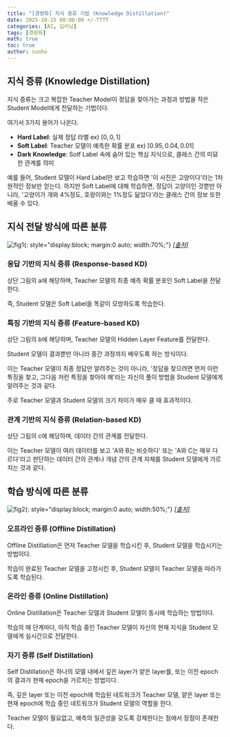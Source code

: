 ```yaml
---
title: "[경량화] 지식 증류 기법 (Knowledge Distillation)"
date: 2025-10-15 00:00:00 +/-TTTT
categories: [AI, 딥러닝]
tags: [경량화]
math: true
toc: true
author: sunho
---
```


## 지식 증류 (Knowledge Distillation)

지식 증류는 크고 복잡한 Teacher Model이 정답을 찾아가는 과정과 방법을 작은 Student Model에게 전달하는 기법이다.

여기서 3가지 용어가 나온다.

- **Hard Label**: 실제 정답 라벨 ex) $[0,0,1]$
- **Soft Label**: Teacher 모델이 예측한 확률 분포 ex) $[0.95,0.04,0.01]$
- **Dark Knowledge**: Sotf Label 속에 숨어 있는 핵심 지식으로, 클래스 간의 미묘한 관계를 의미

예를 들어, Student 모델이 Hard Label만 보고 학습하면 '이 사진은 고양이다'라는 1차원적인 정보만 얻는다. 하지만 Soft Label에 대해 학습하면, 정답이 고양이인 것뿐만 아니라, '고양이가 개와 4%정도, 호랑이와는 1%정도 닮았다'라는 클래스 간의 정보 또한 배울 수 있다.

## 지식 전달 방식에 따른 분류

![fig1](dl/lightweight/1-1.png){: style="display:block; margin:0 auto; width:70%;"}
_[[출처]](https://www.researchgate.net/figure/a-The-generic-response-based-knowledge-distillation-b-The-generic-feature-based_fig3_369207253)_

### 응답 기반의 지식 증류 (Response-based KD)

상단 그림의 a에 해당하며, Teacher 모델의 최종 예측 확률 분포인 Soft Label을 전달한다.

즉, Student 모델은 Soft Label을 똑같이 모방하도록 학습한다.

### 특징 기반의 지식 증류 (Feature-based KD)

상단 그림의 b에 해당하며, Teacher 모델의 Hidden Layer Feature를 전달한다.

Student 모델이 결과뿐만 아니라 중간 과정까지 배우도록 하는 방식이다.

이는 Teacher 모델이 최종 정답만 알려주는 것이 아니라, '정답을 찾으려면 먼저 이런 특징을 찾고, 그다음 저런 특징을 찾아야 해'라는 자신의 풀이 방법을 Student 모델에게 알려주는 것과 같다. 

주로 Teacher 모델과 Student 모델의 크기 차이가 매우 클 때 효과적이다.

### 관계 기반의 지식 증류 (Relation-based KD)

상단 그림의 c에 해당하며, 데이터 간의 관계를 전달한다.

이는 Teacher 모델이 여러 데이터를 보고 'A와 B는 비슷하다' 또는 'A와 C는 매우 다르다'라고 판단하는 데이터 간의 관계나 개념 간의 관계 자체를 Student 모델에게 가르치는 것과 같다.

## 학습 방식에 따른 분류

![fig2](dl/lightweight/1-2.png){: style="display:block; margin:0 auto; width:50%;"}
_[[출처]](https://www.britannica.com/technology/knowledge-distillation)_

### 오프라인 증류 (Offline Distillation)

Offline Distillation은 먼저 Teacher 모델을 학습시킨 후, Student 모델을 학습시키는 방법이다.

학습이 완료된 Teacher 모델을 고정시킨 후, Student 모델이 Teacher 모델을 따라가도록 학습된다.

### 온라인 증류 (Online Distillation)

Online Distillation은 Teacher 모델과 Student 모델이 동시에 학습하는 방법이다.

학습의 매 단계마다, 아직 학습 중인 Teacher 모델이 자신의 현재 지식을 Student 모델에게 실시간으로 전달한다.

### 자기 증류 (Self Distillation)

Self Distillation은 하나의 모델 내에서 깊은 layer가 얕은 layer를, 또는 이전 epoch의 결과가 현재 epoch을 가르치는 방법이다. 

즉, 깊은 layer 또는 이전 epoch에 학습된 네트워크가 Teacher 모델, 얕은 layer 또는 현재 epoch에 학습 중인 네트워크가 Student 모델의 역할을 한다.

Teacher 모델이 필요없고, 예측의 일관성을 갖도록 강제한다는 점에서 장점이 존재한다.
